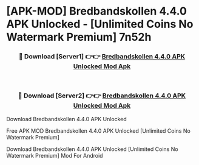 # [APK-MOD] Bredbandskollen 4.4.0 APK Unlocked - [Unlimited Coins No Watermark Premium] 7n52h



<div align="center">
<h3>🔴 Download [Server1] 👉👉 <a href="https://momento.my/?title=Bredbandskollen_4.4.0_APK_Unlocked">Bredbandskollen 4.4.0 APK Unlocked Mod Apk</a></h3><br>

<h3>🔴 Download [Server2] 👉👉 <a href="https://momento.my/?title=Bredbandskollen_4.4.0_APK_Unlocked">Bredbandskollen 4.4.0 APK Unlocked Mod Apk</a></h3>
</div>



Download Bredbandskollen 4.4.0 APK Unlocked 

Free APK MOD Bredbandskollen 4.4.0 APK Unlocked [Unlimited Coins No Watermark Premium]

Download Bredbandskollen 4.4.0 APK Unlocked [Unlimited Coins No Watermark Premium] Mod For Android
